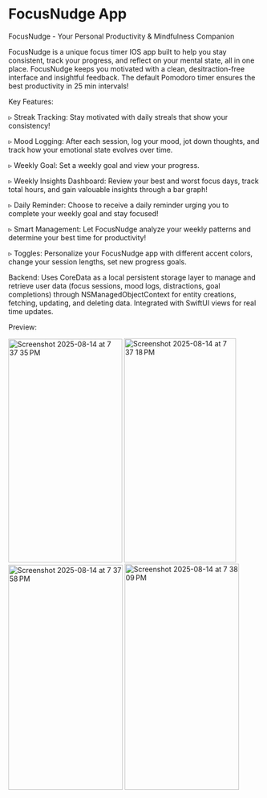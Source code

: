 # FocusNudge App 
FocusNudge - Your Personal Productivity & Mindfulness Companion

FocusNudge is a unique focus timer IOS app built to help you stay consistent, track your progress, and reflect on your mental state, all in one place. FocusNudge keeps you motivated with a clean, desitraction-free interface and insightful feedback. The default Pomodoro timer ensures the best productivity in 25 min intervals! 

Key Features: 

▹ Streak Tracking: Stay motivated with daily streals that show your consistency!

▹ Mood Logging: After each session, log your mood, jot down thoughts, and track how your emotional state evolves over time. 

▹ Weekly Goal: Set a weekly goal and view your progress.

▹ Weekly Insights Dashboard: Review your best and worst focus days, track total hours, and gain valouable insights through a bar graph!

▹ Daily Reminder: Choose to receive a daily reminder urging you to complete your weekly goal and stay focused!

▹ Smart Management: Let FocusNudge analyze your weekly patterns and determine your best time for productivity!

▹ Toggles: Personalize your FocusNudge app with different accent colors, change your session lengths, set new progress goals.

Backend: Uses CoreData as a local persistent storage layer to manage and retrieve user data (focus sessions, mood logs, distractions, goal completions) through NSManagedObjectContext for entity creations, fetching, updating, and deleting data. Integrated with SwiftUI views for real time updates.

Preview: 



<img width="227" height="445" alt="Screenshot 2025-08-14 at 7 37 35 PM" src="https://github.com/user-attachments/assets/d8e2c143-fa07-4d63-9770-e3c7862116ff" /> <img width="223" height="446" alt="Screenshot 2025-08-14 at 7 37 18 PM" src="https://github.com/user-attachments/assets/7890b3c5-dfe4-41b6-a68d-de37511e49c7" /> <img width="228" height="448" alt="Screenshot 2025-08-14 at 7 37 58 PM" src="https://github.com/user-attachments/assets/3f00ad45-4f9d-4be0-82ea-d6a67441b599" />  <img width="228" height="450" alt="Screenshot 2025-08-14 at 7 38 09 PM" src="https://github.com/user-attachments/assets/70434fdf-b408-4412-b417-5f69d55c89ff" />

 


